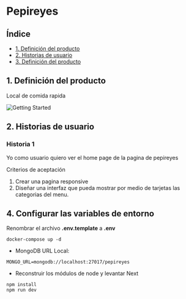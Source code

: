 # Pepireyes

## Índice
* [1. Definición del producto](#1-definición-del-producto)
* [2. Historias de usuario](#2-resumen-del-proyecto)
* [3. Definición del producto](#3-definición-del-producto)

## 1. Definición del producto
Local de comida rapida

![Getting Started](./public/screenshot/home%20page%20pepireyes.png)








## 2. Historias de usuario

### Historia 1 

Yo como usuario quiero ver el home page de la pagina de pepireyes

Criterios de aceptación

1. Crear una pagina responsive
2. Diseñar una interfaz que pueda mostrar por medio de tarjetas las categorias del menu.




## 4. Configurar las variables de entorno
Renombrar el archivo __.env.template__ a __.env__

```
docker-compose up -d
```

* MongoDB URL Local:
```
MONGO_URL=mongodb://localhost:27017/pepireyes
```

* Reconstruir los módulos de node y levantar Next
```
npm install
npm run dev
```

